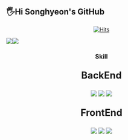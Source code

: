 ## 🖐Hi Songhyeon's GitHub

<div align="center">

[![Hits](https://hits.seeyoufarm.com/api/count/incr/badge.svg?url=https%3A%2F%2Fhits.seeyoufarm.com%2Fshyeon4643&count_bg=%2379C83D&title_bg=%23555555&icon=&icon_color=%23E7E7E7&title=hits&edge_flat=false)](https://hits.seeyoufarm.com)

<div style="display:flex;">
<img src="https://github-readme-stats.vercel.app/api?username=shyeon4643&show_icons=true&title_color=ffffff&icon_color=34abeb&text_color=daf7dc&bg_color=151515" />
<img src="https://github-readme-stats.vercel.app/api/top-langs/?username=shyeon4643&layout=compact&show_icons=true&title_color=ffffff&icon_color=34abeb&text_color=daf7dc&bg_color=151515" style="vertical-align: top;" />

</div>

<div>
 
### Skill

<p style="font-size:25px; font-weight: bold"> BackEnd</p>
<img src="https://img.shields.io/badge/SPRING-80ea6e?style=flat&logo=Spring&logoColor=white"/>
<img src="https://img.shields.io/badge/JAVA-4479a1?style=flat&logo=JAVA&logoColor=white"/>
<img src="https://img.shields.io/badge/MYSQL-4479a1?style=flat&logo=Mysql&logoColor=white"/>

<p style="font-size:25px; font-weight: bold"> FrontEnd</p>
<img src="https://img.shields.io/badge/REACT-61DAFB?style=flat&logo=React&logoColor=white"/>
<img src="https://img.shields.io/badge/HTML-e34f26?style=flat&logo=HTML&logoColor=white"/>
<img src="https://img.shields.io/badge/CSS-239120?style=flat&logo=CSS&logoColor=white"/>

</div>
<div></div>
